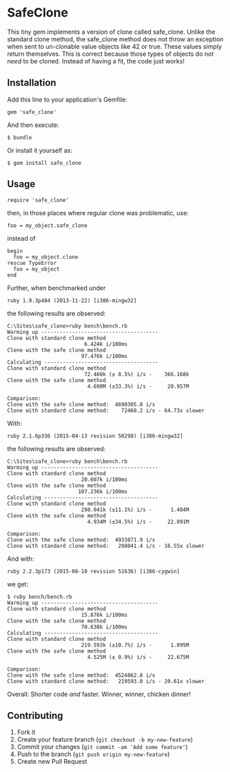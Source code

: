 # SafeClone

This tiny gem implements a version of clone called safe\_clone. Unlike the
standard clone method, the safe\_clone method does not throw an exception
when sent to un-clonable value objects like 42 or true. These values simply
return themselves. This is correct because those types of objects do not _need_
to be cloned. Instead of having a fit, the code just works!

## Installation

Add this line to your application's Gemfile:

    gem 'safe_clone'

And then execute:

    $ bundle

Or install it yourself as:

    $ gem install safe_clone

## Usage

    require 'safe_clone'

then, in those places where regular clone was problematic, use:

    foo = my_object.safe_clone

instead of

    begin
      foo = my_object.clone
    rescue TypeError
      foo = my_object
    end

Further, when benchmarked under

    ruby 1.9.3p484 (2013-11-22) [i386-mingw32]

the following results are observed:

    C:\Sites\safe_clone>ruby bench\bench.rb
    Warming up --------------------------------------
    Clone with standard clone method
                             6.424k i/100ms
    Clone with the safe clone method
                            97.476k i/100ms
    Calculating -------------------------------------
    Clone with standard clone method
                             72.460k (± 8.5%) i/s -    366.168k
    Clone with the safe clone method
                              4.690M (±33.3%) i/s -     20.957M

    Comparison:
    Clone with the safe clone method:  4690305.8 i/s
    Clone with standard clone method:    72460.2 i/s - 64.73x slower

With:

    ruby 2.1.6p336 (2015-04-13 revision 50298) [i386-mingw32]

the following results are observed:

    C:\Sites\safe_clone>ruby bench\bench.rb
    Warming up --------------------------------------
    Clone with standard clone method
                            20.607k i/100ms
    Clone with the safe clone method
                           107.236k i/100ms
    Calculating -------------------------------------
    Clone with standard clone method
                            298.041k (±11.1%) i/s -      1.484M
    Clone with the safe clone method
                              4.934M (±34.5%) i/s -     22.091M

    Comparison:
    Clone with the safe clone method:  4933871.9 i/s
    Clone with standard clone method:   298041.4 i/s - 16.55x slower

And with:

    ruby 2.2.3p173 (2015-08-18 revision 51636) [i386-cygwin]

we get:

    $ ruby bench/bench.rb
    Warming up --------------------------------------
    Clone with standard clone method
                            15.876k i/100ms
    Clone with the safe clone method
                            70.638k i/100ms
    Calculating -------------------------------------
    Clone with standard clone method
                            219.593k (±10.7%) i/s -      1.095M
    Clone with the safe clone method
                              4.525M (± 0.9%) i/s -     22.675M

    Comparison:
    Clone with the safe clone method:  4524862.8 i/s
    Clone with standard clone method:   219593.0 i/s - 20.61x slower


Overall: Shorter code  _and_ faster. Winner, winner, chicken dinner!

## Contributing

1. Fork it
2. Create your feature branch (`git checkout -b my-new-feature`)
3. Commit your changes (`git commit -am 'Add some feature'`)
4. Push to the branch (`git push origin my-new-feature`)
5. Create new Pull Request
